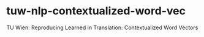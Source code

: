 # tuw-nlp-contextualized-word-vec
TU Wien: Reproducing Learned in Translation: Contextualized Word Vectors
